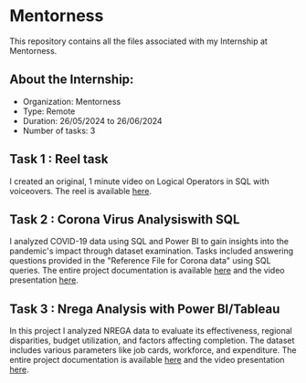 # Mentorness
This repository contains all the files associated with my Internship at Mentorness.


## About the Internship:
* Organization: Mentorness
* Type: Remote
* Duration: 26/05/2024 to 26/06/2024
* Number of tasks: 3

## Task 1 : Reel task

I created an original, 1 minute video on Logical Operators in SQL with voiceovers. The reel is available [here](https://drive.google.com/file/d/1SFRq9jsAyqGTZSzaF092HY9rsF6NAFQN/view?usp=drive_link).


## Task 2 : Corona Virus Analysiswith SQL
I analyzed COVID-19 data using SQL and Power BI to gain insights into the pandemic's impact through dataset examination. Tasks included answering questions provided in the "Reference File for Corona data" using SQL queries. The entire project documentation is available [here](https://github.com/Arpita-deb/Corona-Virus-Analysis.git) and the video presentation [here](https://drive.google.com/file/d/168YmV5N0FQdJ4fFSavlFkxsYX7K1ynMo/view?usp=sharing).

## Task 3 : Nrega Analysis with Power BI/Tableau
In this project I analyzed NREGA data to evaluate its effectiveness, regional disparities, budget utilization, and factors affecting completion. The dataset includes various parameters like job cards, workforce, and expenditure. The entire project documentation is available [here](https://github.com/Arpita-deb/NREGA-Data-Analysis.git) and the video presentation [here](https://drive.google.com/file/d/1MZDiKtzJAkcqnJSkd79_cPWOqGrfUL0T/view?usp=sharing).
